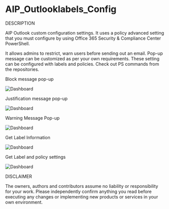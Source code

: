 # AIP_Outlooklabels_Config

DESCRIPTION

AIP Outlook custom configuration settings.
It uses a policy advanced setting that you must configure by using Office 365 Security & Compliance Center PowerShell.

It allows admins to restrict, warn users before sending out an email. Pop-up message can be customized as per your own requirements.
These setting can be configured with labels and policies. Check out PS commands from the repositories. 

Block message pop-up

![Dashboard](https://anishpathan.files.wordpress.com/2020/05/block.png)

Justification message pop-up

![Dashboard](https://anishpathan.files.wordpress.com/2020/05/justify.png)

Warning Message Pop-up

![Dashboard](https://anishpathan.files.wordpress.com/2020/05/warning.png)

Get Label Information
 
![Dashboard](https://anishpathan.files.wordpress.com/2020/05/label.png)

Get Label and policy settings

![Dashboard](https://anishpathan.files.wordpress.com/2020/05/label_setting.png)

  DISCLAIMER


The owners, authors and contributors assume no liability or responsibility for your work. Please independently confirm anything you read before executing any changes or implementing new products or services in your own environment.

